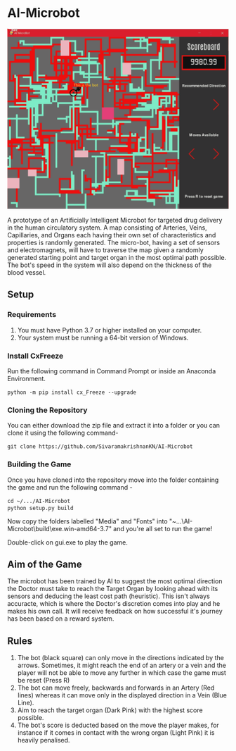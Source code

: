 # AI-Microbot

![](Media/Demo.gif)

A prototype of an Artificially Intelligent Microbot for targeted drug delivery in the human circulatory system. A map consisting of Arteries, Veins, Capillaries, and Organs each having their own set of characteristics and properties is randomly generated. The micro-bot, having a set of sensors and electromagnets, will have to traverse the map given a randomly generated starting point and target organ in the most optimal path possible. The bot's speed in the system will also depend on the thickness of the blood vessel.

## Setup
### Requirements
1. You must have Python 3.7 or higher installed on your computer.
2. Your system must be running a 64-bit version of Windows. 

### Install CxFreeze
Run the following command in Command Prompt or inside an Anaconda Environment.
```
python -m pip install cx_Freeze --upgrade
```

### Cloning the Repository
You can either download the zip file and extract it into a folder or you can clone it using the following command- 
```
git clone https://github.com/SivaramakrishnanKN/AI-Microbot 
```

### Building the Game
Once you have cloned into the repository move into the folder containing the game and run the following command -
```
cd ~/.../AI-Microbot
python setup.py build
```
Now copy the folders labelled "Media" and "Fonts" into "~\...\AI-Microbot\build\exe.win-amd64-3.7" and you're all set to run the game!

Double-click on gui.exe to play the game.

## Aim of the Game
 The microbot has been trained by AI to suggest the most optimal direction the Doctor must take to reach the Target Organ by looking ahead with its sensors and deducing the least cost path (heuristic). This isn't always accuracte, which is where the Doctor's discretion comes into play and he makes his own call. It will receive feedback on how successful it's journey has been based on a reward system.
 
## Rules
1. The bot (black square) can only move in the directions indicated by the arrows. Sometimes, it might reach the end of an artery or a vein and the player will not be able to move any further in which case the game must be reset (Press R)
2. The bot can move freely, backwards and forwards in an Artery (Red lines) whereas it can move only in the displayed direction in a Vein (Blue Line).
3. Aim to reach the target organ (Dark Pink) with the highest score possible.
4. The bot's score is deducted based on the move the player makes, for instance if it comes in contact with the wrong organ (Light Pink) it is heavily penalised.

